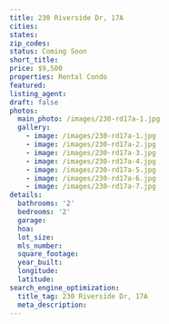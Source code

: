 ```yaml
---
title: 230 Riverside Dr, 17A
cities:
states:
zip_codes:
status: Coming Soon
short_title:
price: $9,500
properties: Rental Condo
featured:
listing_agent:
draft: false
photos:
  main_photo: /images/230-rd17a-1.jpg
  gallery:
    - image: /images/230-rd17a-1.jpg
    - image: /images/230-rd17a-2.jpg
    - image: /images/230-rd17a-3.jpg
    - image: /images/230-rd17a-4.jpg
    - image: /images/230-rd17a-5.jpg
    - image: /images/230-rd17a-6.jpg
    - image: /images/230-rd17a-7.jpg
details:
  bathrooms: '2'
  bedrooms: '2'
  garage:
  hoa:
  lot_size:
  mls_number:
  square_footage:
  year_built:
  longitude:
  latitude:
search_engine_optimization:
  title_tag: 230 Riverside Dr, 17A
  meta_description:
---
```


